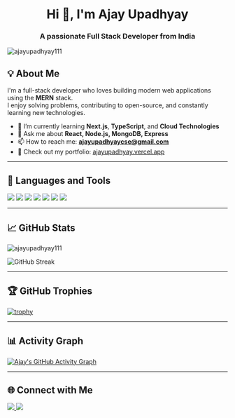 <h1 align="center">Hi 👋, I'm Ajay Upadhyay</h1>
<h3 align="center">A passionate Full Stack Developer from India</h3>

<p align="left">
  <img src="https://komarev.com/ghpvc/?username=ajayupadhyay111&label=Profile%20views&color=0e75b6&style=flat" alt="ajayupadhyay111" />
</p>

## 💡 About Me

I'm a full-stack developer who loves building modern web applications using the **MERN** stack.  
I enjoy solving problems, contributing to open-source, and constantly learning new technologies.

- 🌱 I’m currently learning **Next.js**, **TypeScript**, and **Cloud Technologies**
- 💬 Ask me about **React, Node.js, MongoDB, Express**
- 📫 How to reach me: **ajayupadhyaycse@gmail.com**
- 📝 Check out my portfolio: [ajayupadhyay.vercel.app](https://ajayupadhyay.vercel.app)

---

## 🚀 Languages and Tools

<p align="left">
  <img src="https://img.shields.io/badge/-React-61DAFB?logo=react&logoColor=white&style=for-the-badge" />
  <img src="https://img.shields.io/badge/-Node.js-339933?logo=node.js&logoColor=white&style=for-the-badge" />
  <img src="https://img.shields.io/badge/-Express.js-000000?logo=express&logoColor=white&style=for-the-badge" />
  <img src="https://img.shields.io/badge/-MongoDB-47A248?logo=mongodb&logoColor=white&style=for-the-badge" />
  <img src="https://img.shields.io/badge/-Next.js-000000?logo=next.js&logoColor=white&style=for-the-badge" />
  <img src="https://img.shields.io/badge/-JavaScript-F7DF1E?logo=javascript&logoColor=black&style=for-the-badge" />
  <img src="https://img.shields.io/badge/-TailwindCSS-06B6D4?logo=tailwindcss&logoColor=white&style=for-the-badge" />
</p>

---

## 📈 GitHub Stats

<p align="left">
  <img src="https://github-readme-stats.vercel.app/api?username=ajayupadhyay111&show_icons=true&theme=dark" alt="ajayupadhyay111" />
</p>
<p align="left">
  <img src="https://streak-stats.demolab.com?user=ajayupadhyay111&theme=dark" alt="GitHub Streak" />
</p>

---

## 🏆 GitHub Trophies

[![trophy](https://github-profile-trophy.vercel.app/?username=ajayupadhyay111&theme=monokai&row=1&column=6)](https://github.com/ryo-ma/github-profile-trophy)

---

## 📊 Activity Graph

[![Ajay's GitHub Activity Graph](https://github-readme-activity-graph.vercel.app/graph?username=ajayupadhyay111&bg_color=1a1b27&color=9bf6ff&line=00f5d4&point=ffffff&area=true&hide_border=true)](https://github.com/ajayupadhyay111)

---

## 🌐 Connect with Me

<p align="left">
  <a href="https://linkedin.com/in/ajayupadhyay" target="_blank">
    <img src="https://img.shields.io/badge/-LinkedIn-0077B5?logo=linkedin&logoColor=white&style=for-the-badge" />
  </a>
  <a href="mailto:ajayupadhyaycse@gmail.com">
    <img src="https://img.shields.io/badge/-Gmail-D14836?logo=gmail&logoColor=white&style=for-the-badge" />
  </a>
</p>
